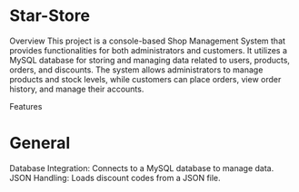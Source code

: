 # Star-Store
Overview
This project is a console-based Shop Management System that provides functionalities for both administrators and customers. It utilizes a MySQL database for storing and managing data related to users, products, orders, and discounts. The system allows administrators to manage products and stock levels, while customers can place orders, view order history, and manage their accounts.

Features

General
=======
Database Integration: Connects to a MySQL database to manage data.
JSON Handling: Loads discount codes from a JSON file.
